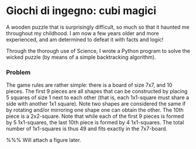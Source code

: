 # Giochi di ingegno: cubi magici
A wooden puzzle that is surprisingly difficult, so much so that it haunted me throughout my childhood. I am now a few years older and more experienced, and am determined to defeat it with facts and logic!

Through the thorough use of Science, I wrote a Python program to solve the wicked puzzle (by means of a simple backtracking algorithm).

### Problem
The game rules are rather simple: there is a board of size 7x7, and 10 pieces. The first 9 pieces are all shapes that can be constructed by placing 5 squares of size 1 next to each other (that is, each 1x1-square must share a side with another 1x1 square). Note two shapes are considered the same if by rotating and/or mirroring one shape one can obtain the other. The 10th piece is a 2x2-square. Note that while each of the first 9 pieces is formed by 5 1x1-squares, the last 10th piece is formed by 4 1x1-squares. The total number of 1x1-squares is thus 49 and fits exactly in the 7x7-board.

%%% Will attach a figure later.
